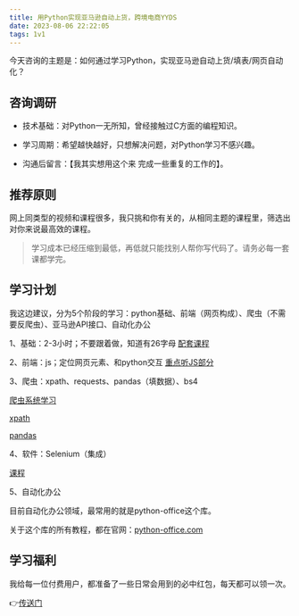 ```yaml
---
title: 用Python实现亚马逊自动上货，跨境电商YYDS
date: 2023-08-06 22:22:05
tags: 1v1
---
```


今天咨询的主题是：如何通过学习Python，实现亚马逊自动上货/填表/网页自动化？

## 咨询调研

- 技术基础：对Python一无所知，曾经接触过C方面的编程知识。

- 学习周期：希望越快越好，只想解决问题，对Python学习不感兴趣。

- 沟通后留言：【我其实想用这个来 完成一些重复的工作的】。  

## 推荐原则

网上同类型的视频和课程很多，我只挑和你有关的，从相同主题的课程里，筛选出对你来说最高效的课程。

> 学习成本已经压缩到最低，再低就只能找别人帮你写代码了。请务必每一套课都学完。

## 学习计划

我这边建议，分为5个阶段的学习：python基础、前端（网页构成）、爬虫（不需要反爬虫）、亚马逊API接口、自动化办公

1、基础：2-3小时；不要跟着做，知道有26字母
[配套课程](https://www.bilibili.com/video/BV1wD4y1o7AS/?spm_id_from=333.337.search-card.all.click)

2、前端：js；定位网页元素、和python交互
[重点听JS部分](https://www.bilibili.com/video/BV1jj411P7Yp/?spm_id_from=333.337.search-card.all.click&vd_source=ca20bb8763fcb18660aa74d7a87234fa)

3、爬虫：xpath、requests、pandas（填数据）、bs4

[爬虫系统学习](https://www.bilibili.com/video/BV1ha4y1H7sx/?spm_id_from=333.337.search-card.all.click)

[xpath](https://www.bilibili.com/video/BV1j7411d7s9/?spm_id_from=333.337.search-card.all.click&vd_source=ca20bb8763fcb18660aa74d7a87234fa)

[pandas](https://www.bilibili.com/video/BV1hk4y1C73S/?spm_id_from=333.999.0.0)


4、软件：Selenium（集成）

[课程](https://www.bilibili.com/video/BV1RZ4y147zD/?spm_id_from=333.337.search-card.all.click&vd_source=ca20bb8763fcb18660aa74d7a87234fa)

5、自动化办公

目前自动化办公领域，最常用的就是python-office这个库。

关于这个库的所有教程，都在官网：[python-office.com](python-office.com)

## 学习福利

我给每一位付费用户，都准备了一些日常会用到的必中红包，每天都可以领一次。

👉[传送门](http://python4office.cn/sideline-pro-list/)